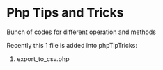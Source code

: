 # Php Tips and Tricks
Bunch of codes for different operation and methods

Recently this 1 file is added into phpTipTricks:

1) export_to_csv.php

